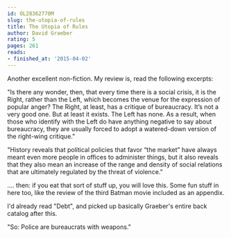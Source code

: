 ```yaml
---
id: OL28362770M
slug: the-utopia-of-rules
title: The Utopia of Rules
author: David Graeber
rating: 5
pages: 261
reads:
- finished_at: '2015-04-02'
---
```

Another excellent non-fiction. My review is, read the following excerpts:

"Is there any wonder, then, that every time there is a social crisis, it is the Right, rather than the Left, which becomes the venue for the expression of popular anger? The Right, at least, has a critique of bureaucracy. It’s not a very good one. But at least it exists. The Left has none. As a result, when those who identify with the Left do have anything negative to say about bureaucracy, they are usually forced to adopt a watered-down version of the right-wing critique."

"History reveals that political policies that favor “the market” have always meant even more people in offices to administer things, but it also reveals that they also mean an increase of the range and density of social relations that are ultimately regulated by the threat of violence."

.... then: if you eat that sort of stuff up, you will love this. Some fun stuff in here too, like the review of the third Batman movie included as an appendix.

I'd already read "Debt", and picked up basically Graeber's entire back catalog after this.

"So: Police are bureaucrats with weapons."
